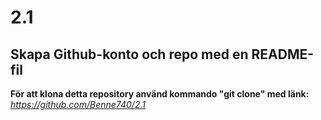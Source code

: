 # 2.1
## Skapa Github-konto och repo med en README-fil

**För att klona detta repository använd kommando "git clone" med länk:**  
*https://github.com/Benne740/2.1*
